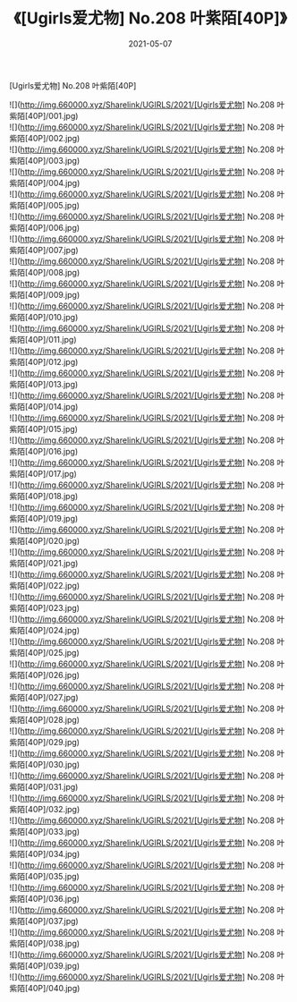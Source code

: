 ﻿---
layout: post
title:  《[Ugirls爱尤物] No.208 叶紫陌[40P]》
date:   2021-05-07
img: http://img.660000.xyz/Sharelink/UGIRLS/2021/[Ugirls爱尤物] No.208 叶紫陌[40P]/000.jpg
categories: [美女, 清纯, 唯美]
---

[Ugirls爱尤物] No.208 叶紫陌[40P]

  ![](http://img.660000.xyz/Sharelink/UGIRLS/2021/[Ugirls爱尤物] No.208 叶紫陌[40P]/001.jpg) <br> ![](http://img.660000.xyz/Sharelink/UGIRLS/2021/[Ugirls爱尤物] No.208 叶紫陌[40P]/002.jpg) <br> ![](http://img.660000.xyz/Sharelink/UGIRLS/2021/[Ugirls爱尤物] No.208 叶紫陌[40P]/003.jpg) <br> ![](http://img.660000.xyz/Sharelink/UGIRLS/2021/[Ugirls爱尤物] No.208 叶紫陌[40P]/004.jpg) <br> ![](http://img.660000.xyz/Sharelink/UGIRLS/2021/[Ugirls爱尤物] No.208 叶紫陌[40P]/005.jpg) <br> ![](http://img.660000.xyz/Sharelink/UGIRLS/2021/[Ugirls爱尤物] No.208 叶紫陌[40P]/006.jpg) <br> ![](http://img.660000.xyz/Sharelink/UGIRLS/2021/[Ugirls爱尤物] No.208 叶紫陌[40P]/007.jpg) <br> ![](http://img.660000.xyz/Sharelink/UGIRLS/2021/[Ugirls爱尤物] No.208 叶紫陌[40P]/008.jpg) <br> ![](http://img.660000.xyz/Sharelink/UGIRLS/2021/[Ugirls爱尤物] No.208 叶紫陌[40P]/009.jpg) <br> ![](http://img.660000.xyz/Sharelink/UGIRLS/2021/[Ugirls爱尤物] No.208 叶紫陌[40P]/010.jpg) <br> ![](http://img.660000.xyz/Sharelink/UGIRLS/2021/[Ugirls爱尤物] No.208 叶紫陌[40P]/011.jpg) <br> ![](http://img.660000.xyz/Sharelink/UGIRLS/2021/[Ugirls爱尤物] No.208 叶紫陌[40P]/012.jpg) <br> ![](http://img.660000.xyz/Sharelink/UGIRLS/2021/[Ugirls爱尤物] No.208 叶紫陌[40P]/013.jpg) <br> ![](http://img.660000.xyz/Sharelink/UGIRLS/2021/[Ugirls爱尤物] No.208 叶紫陌[40P]/014.jpg) <br> ![](http://img.660000.xyz/Sharelink/UGIRLS/2021/[Ugirls爱尤物] No.208 叶紫陌[40P]/015.jpg) <br> ![](http://img.660000.xyz/Sharelink/UGIRLS/2021/[Ugirls爱尤物] No.208 叶紫陌[40P]/016.jpg) <br> ![](http://img.660000.xyz/Sharelink/UGIRLS/2021/[Ugirls爱尤物] No.208 叶紫陌[40P]/017.jpg) <br> ![](http://img.660000.xyz/Sharelink/UGIRLS/2021/[Ugirls爱尤物] No.208 叶紫陌[40P]/018.jpg) <br> ![](http://img.660000.xyz/Sharelink/UGIRLS/2021/[Ugirls爱尤物] No.208 叶紫陌[40P]/019.jpg) <br> ![](http://img.660000.xyz/Sharelink/UGIRLS/2021/[Ugirls爱尤物] No.208 叶紫陌[40P]/020.jpg) <br> ![](http://img.660000.xyz/Sharelink/UGIRLS/2021/[Ugirls爱尤物] No.208 叶紫陌[40P]/021.jpg) <br> ![](http://img.660000.xyz/Sharelink/UGIRLS/2021/[Ugirls爱尤物] No.208 叶紫陌[40P]/022.jpg) <br> ![](http://img.660000.xyz/Sharelink/UGIRLS/2021/[Ugirls爱尤物] No.208 叶紫陌[40P]/023.jpg) <br> ![](http://img.660000.xyz/Sharelink/UGIRLS/2021/[Ugirls爱尤物] No.208 叶紫陌[40P]/024.jpg) <br> ![](http://img.660000.xyz/Sharelink/UGIRLS/2021/[Ugirls爱尤物] No.208 叶紫陌[40P]/025.jpg) <br> ![](http://img.660000.xyz/Sharelink/UGIRLS/2021/[Ugirls爱尤物] No.208 叶紫陌[40P]/026.jpg) <br> ![](http://img.660000.xyz/Sharelink/UGIRLS/2021/[Ugirls爱尤物] No.208 叶紫陌[40P]/027.jpg) <br> ![](http://img.660000.xyz/Sharelink/UGIRLS/2021/[Ugirls爱尤物] No.208 叶紫陌[40P]/028.jpg) <br> ![](http://img.660000.xyz/Sharelink/UGIRLS/2021/[Ugirls爱尤物] No.208 叶紫陌[40P]/029.jpg) <br> ![](http://img.660000.xyz/Sharelink/UGIRLS/2021/[Ugirls爱尤物] No.208 叶紫陌[40P]/030.jpg) <br> ![](http://img.660000.xyz/Sharelink/UGIRLS/2021/[Ugirls爱尤物] No.208 叶紫陌[40P]/031.jpg) <br> ![](http://img.660000.xyz/Sharelink/UGIRLS/2021/[Ugirls爱尤物] No.208 叶紫陌[40P]/032.jpg) <br> ![](http://img.660000.xyz/Sharelink/UGIRLS/2021/[Ugirls爱尤物] No.208 叶紫陌[40P]/033.jpg) <br> ![](http://img.660000.xyz/Sharelink/UGIRLS/2021/[Ugirls爱尤物] No.208 叶紫陌[40P]/034.jpg) <br> ![](http://img.660000.xyz/Sharelink/UGIRLS/2021/[Ugirls爱尤物] No.208 叶紫陌[40P]/035.jpg) <br> ![](http://img.660000.xyz/Sharelink/UGIRLS/2021/[Ugirls爱尤物] No.208 叶紫陌[40P]/036.jpg) <br> ![](http://img.660000.xyz/Sharelink/UGIRLS/2021/[Ugirls爱尤物] No.208 叶紫陌[40P]/037.jpg) <br> ![](http://img.660000.xyz/Sharelink/UGIRLS/2021/[Ugirls爱尤物] No.208 叶紫陌[40P]/038.jpg) <br> ![](http://img.660000.xyz/Sharelink/UGIRLS/2021/[Ugirls爱尤物] No.208 叶紫陌[40P]/039.jpg) <br> ![](http://img.660000.xyz/Sharelink/UGIRLS/2021/[Ugirls爱尤物] No.208 叶紫陌[40P]/040.jpg) <br>